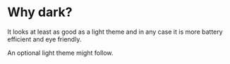 # Why dark?

It looks at least as good as a light theme and in any case it is more battery efficient and eye friendly.

An optional light theme might follow.
